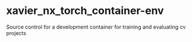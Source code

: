 # xavier_nx_torch_container-env
Source control for a development container for training and evaluating cv projects
